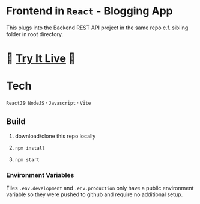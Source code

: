 # Frontend in `React` - Blogging App

This plugs into the Backend REST API project in the same repo c.f. sibling folder in root directory.

# 🚀 [Try It Live](http://frontend-react-blogging-app.s3-website.eu-north-1.amazonaws.com/) 🚀

# Tech

`ReactJS`· `NodeJS` · `Javascript` · `Vite`

## Build

1. download/clone this repo locally

2. `npm install`

3. `npm start`

### Environment Variables

Files `.env.development` and `.env.production` only have a public environment variable so they were pushed to github and require no additional setup.
